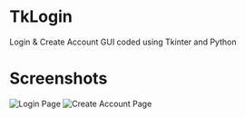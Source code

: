# TkLogin
Login &amp; Create Account GUI coded using Tkinter and Python

# Screenshots

![Login Page](https://i.imgur.com/C4gRKfA.png)
![Create Account Page](https://i.imgur.com/btyxx4o.pnga)
